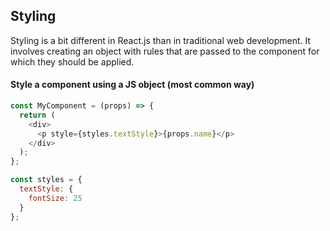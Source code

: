 ## Styling

Styling is a bit different in React.js than in traditional web development. It involves creating an object with rules that are passed to the component for which they should be applied.

#### Style a component using a JS object (most common way)
```js
const MyComponent = (props) => {
  return (
    <div>
      <p style={styles.textStyle}>{props.name}</p>
    </div>
  );
};

const styles = {
  textStyle: {
    fontSize: 25
  }
};
```
